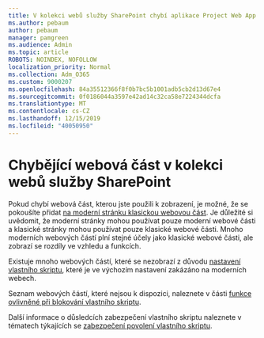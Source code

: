 ```yaml
---
title: V kolekci webů služby SharePoint chybí aplikace Project Web App
ms.author: pebaum
author: pebaum
manager: pamgreen
ms.audience: Admin
ms.topic: article
ROBOTS: NOINDEX, NOFOLLOW
localization_priority: Normal
ms.collection: Adm_O365
ms.custom: 9000207
ms.openlocfilehash: 84a35512366f8f0b7bc5b1001adb5cb2d13d67e4
ms.sourcegitcommit: 0f0186044a3597e42ad14c32ca58e7224344dcfa
ms.translationtype: MT
ms.contentlocale: cs-CZ
ms.lasthandoff: 12/15/2019
ms.locfileid: "40050950"
---
```

# <a name="missing-web-part-in-sharepoint-site-collection"></a>Chybějící webová část v kolekci webů služby SharePoint

Pokud chybí webová část, kterou jste použili k zobrazení, je možné, že se pokoušíte přidat [na moderní stránku klasickou webovou část](https://support.office.com/article/classic-and-modern-web-part-experiences-3fdae6c3-8fc1-49ab-8708-8c104b882e64). Je důležité si uvědomit, že moderní stránky mohou používat pouze moderní webové části a klasické stránky mohou používat pouze klasické webové části. Mnoho moderních webových částí plní stejné účely jako klasické webové části, ale zobrazí se rozdíly ve vzhledu a funkcích.

Existuje mnoho webových částí, které se nezobrazí z důvodu [nastavení vlastního skriptu](https://docs.microsoft.com/sharepoint/allow-or-prevent-custom-script), které je ve výchozím nastavení zakázáno na moderních webech. 

Seznam webových částí, které nejsou k dispozici, naleznete v části [funkce ovlivněné při blokování vlastního skriptu](https://docs.microsoft.com/sharepoint/allow-or-prevent-custom-script#features-affected-when-custom-script-is-blocked).

 Další informace o důsledcích zabezpečení vlastního skriptu naleznete v tématech týkajících se [zabezpečení povolení vlastního skriptu](https://docs.microsoft.com/sharepoint/security-considerations-of-allowing-custom-script).
